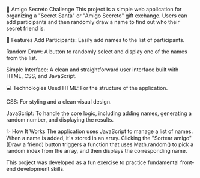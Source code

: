 🎁 Amigo Secreto Challenge
This project is a simple web application for organizing a "Secret Santa" or "Amigo Secreto" gift exchange. Users can add participants and then randomly draw a name to find out who their secret friend is.

🚀 Features
Add Participants: Easily add names to the list of participants.

Random Draw: A button to randomly select and display one of the names from the list.

Simple Interface: A clean and straightforward user interface built with HTML, CSS, and JavaScript.

💻 Technologies Used
HTML: For the structure of the application.

CSS: For styling and a clean visual design.

JavaScript: To handle the core logic, including adding names, generating a random number, and displaying the results.

✨ How It Works
The application uses JavaScript to manage a list of names. When a name is added, it's stored in an array. Clicking the "Sortear amigo" (Draw a friend) button triggers a function that uses Math.random() to pick a random index from the array, and then displays the corresponding name.

This project was developed as a fun exercise to practice fundamental front-end development skills.
